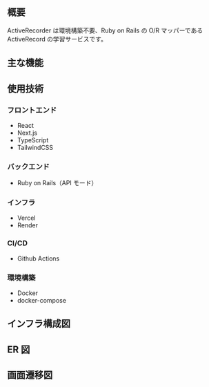 ## 概要

ActiveRecorder は環境構築不要、Ruby on Rails の O/R マッパーである ActiveRecord の学習サービスです。

## 主な機能

## 使用技術

### フロントエンド

- React
- Next.js
- TypeScript
- TailwindCSS

### バックエンド

- Ruby on Rails（API モード）

### インフラ

- Vercel
- Render

### CI/CD

- Github Actions

### 環境構築

- Docker
- docker-compose

## インフラ構成図

## ER 図

## 画面遷移図
